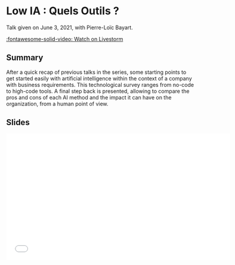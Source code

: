 # Low IA : Quels Outils ?

Talk given on June 3, 2021, with Pierre-Loïc Bayart.

[:fontawesome-solid-video: Watch on Livestorm][livestorm]

## Summary

After a quick recap of previous talks in the series, some starting points to
get started easily with artificial intelligence within the context of a company
with business requirements. This technological survey ranges from no-code to
high-code tools. A final step back is presented, allowing to compare the pros
and cons of each AI method and the impact it can have on the organization,
from a human point of view.

## Slides

<iframe
    src="/static/talks/low-ia-outils.pdf"
    width="600"
    height="340"
    scrolling="no"
    frameborder="0"
    webkitallowfullscreen
    mozallowfullscreen
    allowfullscreen
></iframe>

[livestorm]: https://app.livestorm.co/simplon-3/les-rdv-de-liaccessible-or-simplon-0605-a-18h "Livestorm Webinar"
